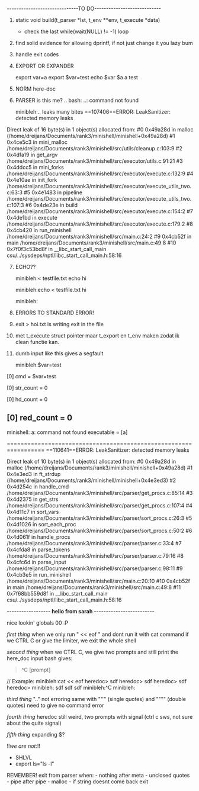 ------------------------------TO DO----------------------------

1) 
    static void	build(t_parser *lst, t_env **env, t_execute *data)
     * check the last while(wait(NULL) != -1) loop

2) 
    find solid evidence for allowing dprintf, if not just change it you lazy bum

3) 
    handle exit codes

4) EXPORT OR EXPANDER

    export var=a
    export $var=test
    echo $var $a
    a test

5) NORM here-doc

6) PARSER is this me?
    ..
    bash: ..: command not found

    minibleh:..
	leaks many bites
==107406==ERROR: LeakSanitizer: detected memory leaks

Direct leak of 16 byte(s) in 1 object(s) allocated from:
    #0 0x49a28d in malloc (/home/dreijans/Documents/rank3/minishell/minishell+0x49a28d)
    #1 0x4ce5c3 in mini_malloc /home/dreijans/Documents/rank3/minishell/src/utils/cleanup.c:103:9
    #2 0x4dfa19 in get_argv /home/dreijans/Documents/rank3/minishell/src/executor/utils.c:91:21
    #3 0x4ddcc5 in mini_forks /home/dreijans/Documents/rank3/minishell/src/executor/execute.c:132:9
    #4 0x4e10ae in init_fork /home/dreijans/Documents/rank3/minishell/src/executor/execute_utils_two.c:63:3
    #5 0x4e1483 in pipeline /home/dreijans/Documents/rank3/minishell/src/executor/execute_utils_two.c:107:3
    #6 0x4de23e in build /home/dreijans/Documents/rank3/minishell/src/executor/execute.c:154:2
    #7 0x4de1bd in execute /home/dreijans/Documents/rank3/minishell/src/executor/execute.c:179:2
    #8 0x4cb420 in run_minishell /home/dreijans/Documents/rank3/minishell/src/main.c:24:2
    #9 0x4cb52f in main /home/dreijans/Documents/rank3/minishell/src/main.c:49:8
    #10 0x7f0f3c53bd8f in __libc_start_call_main csu/../sysdeps/nptl/libc_start_call_main.h:58:16

7) ECHO??

    minibleh:< testfile.txt echo hi

    minibleh:echo < testfile.txt hi

    minibleh:

8) ERRORS TO STANDARD ERROR!

9) exit > hoi.txt is writing exit in the file

10) met t_execute struct pointer maar t_export en t_env maken zodat ik clean functie kan.

11) dumb input like this gives a segfault

	minibleh:$var=test

[0] cmd = $var=test

[0] str_count = 0

[0] hd_count = 0

[0] red_count = 0
--------------------------------------------------
minishell: a: command not found
executable = [a]

=================================================================
==110641==ERROR: LeakSanitizer: detected memory leaks

Direct leak of 10 byte(s) in 1 object(s) allocated from:
    #0 0x49a28d in malloc (/home/dreijans/Documents/rank3/minishell/minishell+0x49a28d)
    #1 0x4e3ed3 in ft_strdup (/home/dreijans/Documents/rank3/minishell/minishell+0x4e3ed3)
    #2 0x4d254c in handle_cmd /home/dreijans/Documents/rank3/minishell/src/parser/get_procs.c:85:14
    #3 0x4d2375 in get_strs /home/dreijans/Documents/rank3/minishell/src/parser/get_procs.c:107:4
    #4 0x4d11c7 in sort_vars /home/dreijans/Documents/rank3/minishell/src/parser/sort_procs.c:26:3
    #5 0x4d1026 in sort_each_proc /home/dreijans/Documents/rank3/minishell/src/parser/sort_procs.c:50:2
    #6 0x4d061f in handle_procs /home/dreijans/Documents/rank3/minishell/src/parser/parser.c:33:4
    #7 0x4cfda8 in parse_tokens /home/dreijans/Documents/rank3/minishell/src/parser/parser.c:79:16
    #8 0x4cfc6d in parse_input /home/dreijans/Documents/rank3/minishell/src/parser/parser.c:98:11
    #9 0x4cb3e5 in run_minishell /home/dreijans/Documents/rank3/minishell/src/main.c:20:10
    #10 0x4cb52f in main /home/dreijans/Documents/rank3/minishell/src/main.c:49:8
    #11 0x7f68bb559d8f in __libc_start_call_main csu/../sysdeps/nptl/libc_start_call_main.h:58:16

**------------------ hello from sarah -------------------------**

nice lookin' globals 00 :P

*first thing*
when we only run " << eof " and dont run it with cat command
if we CTRL C or give the limiter, we exit the whole shell


*second thing*
when we CTRL C, we give two prompts and still print the here_doc input
bash gives:
> ^C
[prompt]

// Example:
minibleh:cat << eof
heredoc> sdf
heredoc> sdf
heredoc> sdf
heredoc> 
minibleh:
sdf
sdf
sdf
minibleh:^C
minibleh:


*third thing*
".." not erroring
		same with "''" (single quotes) and """" (double quotes)
need to give no command error


*fourth thing*
heredoc still weird, two prompts with signal (ctrl c sws, not sure about the quite signal)


*fifth thing*
 expanding $?


!!*we are not:*!!
- SHLVL
- export ls="ls -l"

REMEMBER! exit from parser when:
	- nothing after meta
	- unclosed quotes
	- pipe after pipe
	- malloc
	- if string doesnt come back exit
